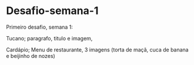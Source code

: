 # Desafio-semana-1

Primeiro desafio, semana 1:

Tucano; paragrafo, titulo e imagem,

Cardápio; Menu de restaurante, 3 imagens (torta de maçã, cuca de banana e beijinho de nozes)

